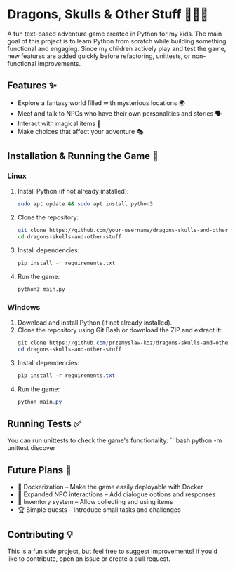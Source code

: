 # Dragons, Skulls & Other Stuff 🐉💀🎲  

A fun text-based adventure game created in Python for my kids. The main goal of this project is to learn Python from scratch while building something functional and engaging. Since my children actively play and test the game, new features are added quickly before refactoring, unittests, or non-functional improvements.

## Features ✨  
- Explore a fantasy world filled with mysterious locations 🌍  
- Meet and talk to NPCs who have their own personalities and stories 🗣️  
- Interact with magical items 🏺  
- Make choices that affect your adventure 🎭  

## Installation & Running the Game 🚀  

### Linux  
1. Install Python (if not already installed):  
   ```bash
   sudo apt update && sudo apt install python3
2. Clone the repository:
   ```bash
   git clone https://github.com/your-username/dragons-skulls-and-other-stuff.git
   cd dragons-skulls-and-other-stuff
3. Install dependencies:
   ```bash
   pip install -r requirements.txt
4. Run the game:
   ```bash
   python3 main.py

### Windows
1. Download and install Python (if not already installed).
2. Clone the repository using Git Bash or download the ZIP and extract it:
   ```powershell
   git clone https://github.com/przemyslaw-koz/dragons-skulls-and-other-stuff.git
   cd dragons-skulls-and-other-stuff
3. Install dependencies:
   ```powershell
   pip install -r requirements.txt
4. Run the game:
   ```powershell
   python main.py

## Running Tests ✅
You can run unittests to check the game's functionality:
    ```bash
    python -m unittest discover

## Future Plans 🔮
- 🐳 Dockerization – Make the game easily deployable with Docker
- 🏹 Expanded NPC interactions – Add dialogue options and responses
- 🎒 Inventory system – Allow collecting and using items
- 🏆 Simple quests – Introduce small tasks and challenges

## Contributing 💡
This is a fun side project, but feel free to suggest improvements! If you'd like to contribute, open an issue or create a pull request.

